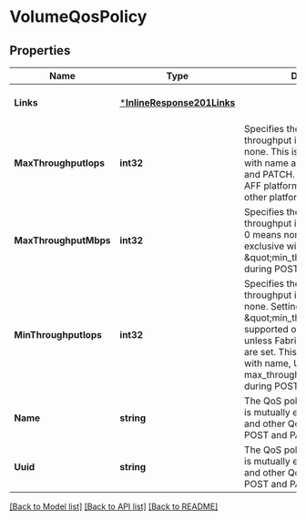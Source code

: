 # VolumeQosPolicy

## Properties
Name | Type | Description | Notes
------------ | ------------- | ------------- | -------------
**Links** | [***InlineResponse201Links**](inline_response_201__links.md) |  | [optional] [default to null]
**MaxThroughputIops** | **int32** | Specifies the maximum throughput in IOPS, 0 means none. This is mutually exclusive with name and UUID during POST and PATCH. Default is 15000 on AFF platforms and 10000 on all other platforms. | [optional] [default to null]
**MaxThroughputMbps** | **int32** | Specifies the maximum throughput in Megabytes per sec, 0 means none. This is mutually exclusive with name, UUID and \&quot;min_throughput_iops\&quot; during POST and PATCH. | [optional] [default to null]
**MinThroughputIops** | **int32** | Specifies the minimum throughput in IOPS, 0 means none. Setting \&quot;min_throughput\&quot; is supported on AFF platforms only, unless FabricPool tiering policies are set. This is mutually exclusive with name, UUID and\&quot; max_throughput_mbps\&quot; during POST and PATCH. | [optional] [default to null]
**Name** | **string** | The QoS policy group name. This is mutually exclusive with UUID and other QoS attributes during POST and PATCH. | [optional] [default to null]
**Uuid** | **string** | The QoS policy group UUID. This is mutually exclusive with name and other QoS attributes during POST and PATCH. | [optional] [default to null]

[[Back to Model list]](../README.md#documentation-for-models) [[Back to API list]](../README.md#documentation-for-api-endpoints) [[Back to README]](../README.md)


